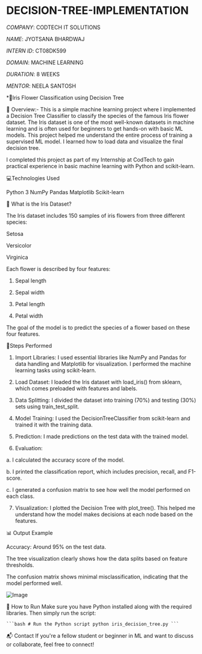 # DECISION-TREE-IMPLEMENTATION

*COMPANY*: CODTECH IT SOLUTIONS

*NAME*: JYOTSANA BHARDWAJ

*INTERN ID*: CT08DK599

*DOMAIN*: MACHINE LEARNING

*DURATION*: 8 WEEKS

*MENTOR*: NEELA SANTOSH

*🌸Iris Flower Classification using Decision Tree

📌 Overview:-
This is a simple machine learning project where I implemented a Decision Tree Classifier to classify the species of the famous Iris flower dataset. The Iris dataset is one of the most well-known datasets in machine learning and is often used for beginners to get hands-on with basic ML models. This project helped me understand the entire process of training a supervised ML model. I learned how to load data and visualize the final decision tree.

I completed this project as part of my Internship at CodTech to gain practical experience in basic machine learning with Python and scikit-learn.

💻Technologies Used

Python 3
NumPy
Pandas
Matplotlib
Scikit-learn

🧠 What is the Iris Dataset?

The Iris dataset includes 150 samples of iris flowers from three different species:

Setosa

Versicolor

Virginica

Each flower is described by four features:

1. Sepal length

2. Sepal width

3. Petal length

4. Petal width

The goal of the model is to predict the species of a flower based on these four features.

🧪Steps Performed

1. Import Libraries: I used essential libraries like NumPy and Pandas for data handling and Matplotlib for visualization. I performed the machine learning tasks using scikit-learn.

2. Load Dataset: I loaded the Iris dataset with load_iris() from sklearn, which comes preloaded with features and labels.

3. Data Splitting: I divided the dataset into training (70%) and testing (30%) sets using train_test_split.

4. Model Training: I used the DecisionTreeClassifier from scikit-learn and trained it with the training data.

5. Prediction: I made predictions on the test data with the trained model.

6. Evaluation:

  a. I calculated the accuracy score of the model.

  b. I printed the classification report, which includes precision, recall, and F1-score.

  c. I generated a confusion matrix to see how well the model performed on each class.

7. Visualization: I plotted the Decision Tree with plot_tree(). This helped me understand how the model makes decisions at each node based on the features.

📊 Output Example

Accuracy: Around 95% on the test data.

The tree visualization clearly shows how the data splits based on feature thresholds.

The confusion matrix shows minimal misclassification, indicating that the model performed well.

![Image](https://github.com/user-attachments/assets/d10ccc88-a823-4062-91c1-a4027d0937a6)

📁 How to Run
Make sure you have Python installed along with the required libraries. Then simply run the script:
<pre><code>```bash # Run the Python script python iris_decision_tree.py ```</code></pre>

📬 Contact
If you're a fellow student or beginner in ML and want to discuss or collaborate, feel free to connect!
